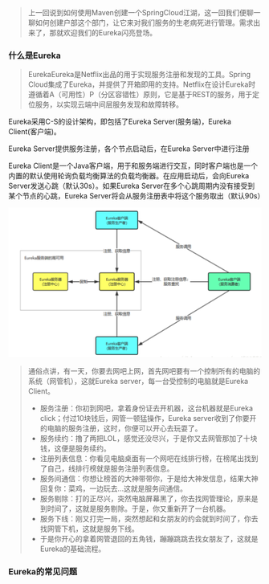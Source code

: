 > 上一回说到如何使用Maven创建一个SpringCloud江湖，这一回我们便聊一聊如何创建户部这个部门，让它来对我们服务的生老病死进行管理。需求出来了，那就欢迎我们的Eureka闪亮登场。

### 什么是Eureka
> EurekaEureka是Netflix出品的用于实现服务注册和发现的工具。Spring Cloud集成了Eureka，并提供了开箱即用的支持。Netflix在设计Eureka时遵循着A（可用性）P（分区容错性）原则，它是基于REST的服务，用于定位服务，以实现云端中间层服务发现和故障转移。

Eureka采用C-S的设计架构，即包括了Eureka Server(服务端)，Eureka Client(客户端)。

Eureka Server提供服务注册，各个节点启动后，在Eureka Server中进行注册

Eureka Client是一个Java客户端，用于和服务端进行交互，同时客户端也是一个内置的默认使用轮询负载均衡算法的负载均衡器。在应用启动后，会向Eureka Server发送心跳（默认30s）。如果Eureka Server在多个心跳周期内没有接受到某个节点的心跳，Eureka Server将会从服务注册表中将这个服务取出（默认90s）

![SpringCloud江湖](./images/02/0-flow.jpg)

> 通俗点讲，有一天，你要去网吧上网，首先网吧要有一个控制所有的电脑的系统（网管机），这就Eureka server，每一台受控制的电脑就是Eureka Client。
> * 服务注册：你初到网吧，拿着身份证去开机器，这台机器就是Eureka click；付过10块钱后，网管一顿猛操作，Eureka server收到了你要开的电脑的服务注册，这时，你便可以开心去玩耍了。
> * 服务续约：撸了两把LOL，感觉还没尽兴，于是你又去网管那加了十块钱，这便是服务续约。
> * 注册列表信息：你看见电脑桌面有一个网吧在线排行榜，在榜尾出找到了自己，线排行榜就是服务注册列表信息。
> * 服务间通信：你想让榜首的大神带带你，于是给大神发信息，结果大神回复你：菜鸡，一边玩去...这就是服务间通信。
> * 服务剔除：打的正尽兴，突然电脑屏幕黑了，你去找网管理论，原来是到时间了，这就是服务剔除。于是，你又重新开了一台机器。
> * 服务下线：刚又打完一局，突然想起和女朋友的约会就到时间了，你去找网管下机，这就是服务下线。
> * 于是你开心的拿着网管退回的五角钱，蹦蹦跳跳去找女朋友了，这就是Eureka的基础流程。

### Eureka的常见问题